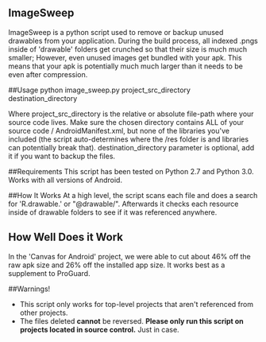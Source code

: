 ## ImageSweep

ImageSweep is a python script used to remove or backup unused drawables from your application. During the build process, all indexed .pngs inside of 'drawable' folders get crunched so that their size is much much smaller; However, even unused images get bundled with your apk. This means that your apk is potentially much much larger than it needs to be even after compression.

##Usage
		 python image_sweep.py project_src_directory destination_directory

Where project_src_directory is the relative or absolute file-path where your source code lives. Make sure the chosen directory contains ALL of your source code / AndroidManifest.xml, but none of the libraries you've included (the script auto-determines where the /res folder is and libraries can potentially break that).
destination_directory parameter is optional, add it if you want to backup the files.

##Requirements
This script has been tested on Python 2.7 and Python 3.0.
Works with all versions of Android.

##How It Works
At a high level, the script scans each file and does a search for 'R.drawable.' or "@drawable/". Afterwards it checks each resource inside of drawable folders to see if it was referenced anywhere.


## How Well Does it Work
In the 'Canvas for Android' project, we were able to cut about 46% off the raw apk size and 26% off the installed app size. It works best as a supplement to ProGuard.

##Warnings!
* This script only works for top-level projects that aren't referenced from other projects.
* The files deleted **cannot** be reversed. **Please only run this script on projects located in source control.** Just in case.
